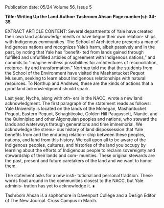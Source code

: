 Publication date: 05/24
Volume 56, Issue 5

**Title: Writing Up the Land**
**Author: Tashroom Ahsan**
**Page number(s): 34-35**

EXTRACT ARTICLE CONTENT:
Several departments of Yale have 
created their own land acknowledg-
ments or have begun their own relation-
ships with Indigenous communities. The 
School of Architecture presents a map 
of Indigenous nations and recognizes 
Yale’s harm, albeit passively and in the 
past, by noting that Yale has “benefit-
ted from lands gained through fulfilled 
and unfulfilled articles of agreement 
with Indigenous nations,” and commits 
to “imagine endless possibilities for 
architectures of reconciliation, reciproc-
ity and transformation.” Northup told 
me that the students from the School 
of the Environment have visited the 
Mashantucket Pequot Museum, seeking 
to learn about Indigenous relationships 
with natural resources. To Northup and 
Andrews, these are the kinds of actions 
that a good land acknowledgment 
should spark.


Last year, Nyché, along with oth-
ers in the NACC, wrote a new land 
acknowledgment. The first paragraph of 
the statement reads as follows: 
Yale University is located on the 
lands of the Mohegan, Mashantucket 
Pequot, Eastern Pequot, Schaghticoke, 
Golden Hill Paugussett, Niantic, and the 
Quinnipiac and other Algonquian peoples 
and nations, who steward the lands and 
waterways through generations and time 
immemorial. We acknowledge the strenu-
ous history of land dispossession that Yale 
benefits from and the enduring relation-
ship between these peoples, nations, and 
land from this history. We call upon all 
to be aware of the Indigenous peoples, 
cultures, and histories of the land you 
occupy by learning about the efforts of 
Indigenous people to reclaim sovereignty 
and stewardship of their lands and com-
munities. These original stewards are the 
past, present and future caretakers of the 
land and we want to honor them.


The statement asks for a new insti-
tutional and personal tradition. These 
words float around in the communities 
closest to the NACC, but Yale adminis-
tration has yet to acknowledge it. ∎
	

Tashroom Ahsan is a sophomore 
in Davenport College and a Design 
Editor of The New Journal.
Cross Campus in March.